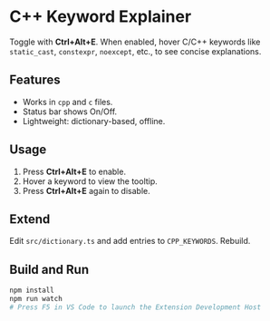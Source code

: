 # C++ Keyword Explainer

Toggle with **Ctrl+Alt+E**. When enabled, hover C/C++ keywords like `static_cast`, `constexpr`, `noexcept`, etc., to see concise explanations.

## Features
- Works in `cpp` and `c` files.
- Status bar shows On/Off.
- Lightweight: dictionary-based, offline.

## Usage
1. Press **Ctrl+Alt+E** to enable.
2. Hover a keyword to view the tooltip.
3. Press **Ctrl+Alt+E** again to disable.

## Extend
Edit `src/dictionary.ts` and add entries to `CPP_KEYWORDS`. Rebuild.

## Build and Run
```bash
npm install
npm run watch
# Press F5 in VS Code to launch the Extension Development Host
